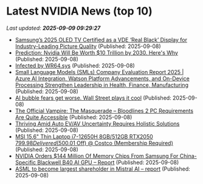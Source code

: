 # Latest NVIDIA News (top 10)
_Last updated: **2025-09-09 09:29:27**_

- [Samsung’s 2025 OLED TV Certified as a VDE ‘Real Black’ Display for Industry-Leading Picture Quality](https://news.samsung.com/in/samsungs-2025-oled-tv-certified-as-a-vde-real-black-display-for-industry-leading-picture-quality) (Published: 2025-09-08)
- [Prediction: Nvidia Will Be Worth $10 Trillion by 2030. Here's Why](https://biztoc.com/x/70571d30467b5c76) (Published: 2025-09-08)
- [Infected by WR64.sys](https://www.bleepingcomputer.com/forums/t/810587/infected-by-wr64sys/) (Published: 2025-09-08)
- [Small Language Models (SMLs) Company Evaluation Report 2025 | Azure AI Integration, Watson Platform Advancements, and On-Device Processing Strengthen Leadership in Health, Finance, Manufacturing](https://www.globenewswire.com/news-release/2025/09/08/3145894/28124/en/Small-Language-Models-SMLs-Company-Evaluation-Report-2025-Azure-AI-Integration-Watson-Platform-Advancements-and-On-Device-Processing-Strengthen-Leadership-in-Health-Finance-Manufac.html) (Published: 2025-09-08)
- [AI bubble fears get worse. Wall Street plays it cool](https://qz.com/ai-boom-bubble-fears) (Published: 2025-09-08)
- [The Official Vampire: The Masquerade – Bloodlines 2 PC Requirements Are Quite Accessible](https://wccftech.com/vampire-the-masquerade-bloodlines-2-pc-requirements-accessible/) (Published: 2025-09-08)
- [Thriving Amid Auto EV/AV Uncertainty Requires Holistic Solutions](https://www.forbes.com/sites/tiriasresearch/2025/09/08/thriving-amid-auto-evav-uncertainty-requires-holistic-solutions/) (Published: 2025-09-08)
- [MSI 15.6" Thin Laptop i7-12650H 8GB/512GB RTX2050 $799.98 Delivered ($500.01 Off) @ Costco (Membership Required)](https://www.ozbargain.com.au/node/923278) (Published: 2025-09-08)
- [NVIDIA Orders $144 Million Of Memory Chips From Samsung For China-Specific Blackwell B40 AI GPU – Report](https://wccftech.com/nvidia-orders-144-million-of-memory-chips-from-samsung-for-china-specific-blackwell-b40-ai-gpu-report/) (Published: 2025-09-08)
- [ASML to become largest shareholder in Mistral AI – report](https://www.verdict.co.uk/asml-shareholder-french-ai-startup-mistral-ai/) (Published: 2025-09-08)
